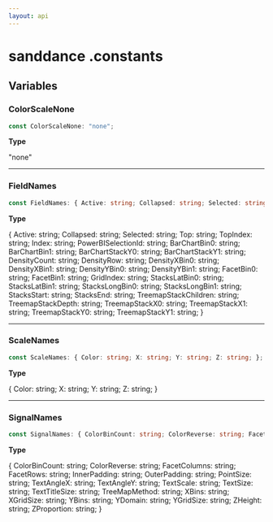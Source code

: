 ```yaml
---
layout: api
---
```


# sanddance .constants

## Variables

### ColorScaleNone

```typescript
const ColorScaleNone: "none";
```

**Type**

"none"

----------

### FieldNames

```typescript
const FieldNames: { Active: string; Collapsed: string; Selected: string; Top: string; TopIndex: string; Index: string; PowerBISelectionId: string; BarChartBin0: string; BarChartBin1: string; BarChartStackY0: string; BarChartStackY1: string; DensityCount: string; DensityRow: string; DensityXBin0: string; DensityXBin1: string; DensityYBin0: string; DensityYBin1: string; FacetBin0: string; FacetBin1: string; GridIndex: string; StacksLatBin0: string; StacksLatBin1: string; StacksLongBin0: string; StacksLongBin1: string; StacksStart: string; StacksEnd: string; TreemapStackChildren: string; TreemapStackDepth: string; TreemapStackX0: string; TreemapStackX1: string; TreemapStackY0: string; TreemapStackY1: string; };
```

**Type**

{ Active: string; Collapsed: string; Selected: string; Top: string; TopIndex: string; Index: string; PowerBISelectionId: string; BarChartBin0: string; BarChartBin1: string; BarChartStackY0: string; BarChartStackY1: string; DensityCount: string; DensityRow: string; DensityXBin0: string; DensityXBin1: string; DensityYBin0: string; DensityYBin1: string; FacetBin0: string; FacetBin1: string; GridIndex: string; StacksLatBin0: string; StacksLatBin1: string; StacksLongBin0: string; StacksLongBin1: string; StacksStart: string; StacksEnd: string; TreemapStackChildren: string; TreemapStackDepth: string; TreemapStackX0: string; TreemapStackX1: string; TreemapStackY0: string; TreemapStackY1: string; }

----------

### ScaleNames

```typescript
const ScaleNames: { Color: string; X: string; Y: string; Z: string; };
```

**Type**

{ Color: string; X: string; Y: string; Z: string; }

----------

### SignalNames

```typescript
const SignalNames: { ColorBinCount: string; ColorReverse: string; FacetColumns: string; FacetRows: string; InnerPadding: string; OuterPadding: string; PointSize: string; TextAngleX: string; TextAngleY: string; TextScale: string; TextSize: string; TextTitleSize: string; TreeMapMethod: string; XBins: string; XGridSize: string; YBins: string; YDomain: string; YGridSize: string; ZHeight: string; ZProportion: string; };
```

**Type**

{ ColorBinCount: string; ColorReverse: string; FacetColumns: string; FacetRows: string; InnerPadding: string; OuterPadding: string; PointSize: string; TextAngleX: string; TextAngleY: string; TextScale: string; TextSize: string; TextTitleSize: string; TreeMapMethod: string; XBins: string; XGridSize: string; YBins: string; YDomain: string; YGridSize: string; ZHeight: string; ZProportion: string; }

[NamespaceImport-0]: constants#constants
[VariableDeclaration-1]: constants#colorscalenone
[VariableDeclaration-2]: constants#fieldnames
[VariableDeclaration-3]: constants#scalenames
[VariableDeclaration-4]: constants#signalnames